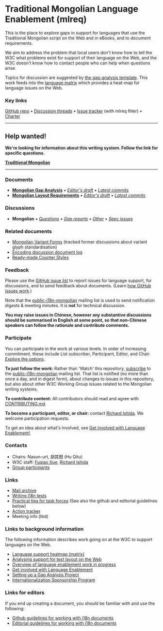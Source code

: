 # Traditional Mongolian Language Enablement (mlreq)

This is the place to explore gaps in support for languages that use the Traditional Mongolian script on the Web and in eBooks, and to document requirements.

We aim to address the problem that local users don't know how to tell the W3C what problems exist for support of their language on the Web, and the W3C doesn't know how to contact people who can help when questions arise.

Topics for discussion are suggested by [the gap-analysis template](https://www.w3.org/International/i18n-activity/templates/gap-analysis/gap-analysis_template.html). This work feeds into the [language matrix](https://www.w3.org/International/typography/gap-analysis/language-matrix.html) which provides a heat-map for language issues on the Web.


### Key links
[GitHub repo](https://github.com/w3c/mlreq) • [Discussion threads](https://github.com/w3c/mlreq/issues) • [Issue tracker](https://www.w3.org/International/i18n-activity/textlayout/?filter=mlreq) (with mlreq filter) • [Charter](https://www.w3.org/International/mlreq/charter/)


---
## Help wanted! ###
**We're looking for information about this writing system. Follow the link for specific questions.**

**[Traditional Mongolian](https://github.com/w3c/mlreq/issues?q=is%3Aissue+is%3Aopen+label%3Aquestion)**

---




### Documents
- [**Mongolian Gap Analysis**](https://www.w3.org/TR/mong-gap) • [*Editor's draft*](https://www.w3.org/International/mlreq/gap-analysis/) • [*Latest commits*](https://github.com/w3c/mlreq/commits/gh-pages/gap-analysis/index.html)
- [**Mongolian Layout Requirements**](https://www.w3.org/TR/mlreq) • [*Editor's draft*](https://www.w3.org/International/mlreq/) • [*Latest commits*](https://github.com/w3c/mlreq/commits/gh-pages/index.html)



### Discussions
- **Mongolian** • [*Questions*](https://github.com/w3c/mlreq/issues?q=is%3Aissue+is%3Aopen+label%3Aquestion)
• [*Gap reports*](https://github.com/w3c/mlreq/labels/doc%3Among)
• [*Other*](https://github.com/w3c/mlreq/issues?q=is%3Aopen+-label%3Aquestion+-label%3Agap) 
• [*Spec issues*](https://github.com/w3c/i18n-activity/issues?q=is%3Aopen+label%3Amlreq+label%3Aspec-type-issue)


### Related documents
- [Mongolian Variant Forms](https://r12a.github.io/mongolian-variants/) (tracked former discussions about variant glyph standardisation)
- [Encoding discussion document log](https://w3c.github.io/mlreq/variants/document-log.html)
- [Ready-made Counter Styles](https://www.w3.org/TR/predefined-counter-styles/)


### Feedback
Please use the [GitHub issue list](https://github.com/w3c/mlreq/issues) to report issues for language support, for discussions, and to send feedback about documents. (Learn [how GitHub issues work](https://www.w3.org/International/i18n-activity/guidelines/issues.html).)

Note that the [public-i18n-mongolian](https://lists.w3.org/Archives/Public/public-i18n-mongolian/) mailing list is used to send notification digests & meeting minutes. It is **not** for technical discussion.

**You may raise issues in Chinese, however any substantive discussions should be summarised in English at some point, so that non-Chinese speakers can follow the rationale and contribute comments.**

### Participate
You can participate in the work at various levels. In order of increasing commitment, these include List subscriber, Participant, Editor, and Chair. [Explore the options](https://www.w3.org/International/i18n-drafts/pages/languagedev_participation.html).

**To just follow the work:** Rather than 'Watch' this repository, [subscribe](mailto:public-i18n-mongolian-request@w3.org?subject=subscribe) to the [public-i18n-mongolian](https://lists.w3.org/Archives/Public/public-i18n-mongolian/) mailing list. That list is notified (no more than once a day, and in digest form), about changes to issues in this repository, but also about other W3C Working Group issues related to the Mongolian writing systems.

**To contribute content:** All contributors should read and agree with [CONTRIBUTING.md](CONTRIBUTING.md).

**To become a participant, editor, or chair:** contact [Richard Ishida](mailto:ishida@w3.org). We welcome participation requests.

To get an idea about what's involved, see  [Get involved with Language Enablement!](https://www.w3.org/International/i18n-drafts/pages/languagedev_participation). 



### Contacts

- Chairs: Nasun-urt, 胡其图 (Hu Qitu)
- W3C staff: [Fuqiao Xue](mailto:xfq@w3.org), [Richard Ishida](mailto:ishida@w3.org)
- [Group participants](https://www.w3.org/groups/tf/i18n-mlreq/participants)


### Links
- [Mail archive](https://lists.w3.org/Archives/Public/public-i18n-mongolian/)
- [Writing i18n tests](https://github.com/w3c/i18n-activity/wiki/Writing-i18n-tests)
- [Practical tips for task forces](https://www.w3.org/International/i18n-activity/guidelines/process.html) (See also the github and editorial guidelines below)
- [Action tracker](https://www.w3.org/International/groups/mongolian-layout/track/actions/open)
- Meeting info (tbd)


### Links to background information
The following information describes work going on at the W3C to support languages on the Web.
- [Language support heatmap (matrix)](https://www.w3.org/International/typography/gap-analysis/language-matrix.html)
- [Analysing support for text layout on the Web](https://www.w3.org/International/i18n-drafts/nav/languagedev)
- [Overview of language enablement work in progress](https://www.w3.org/International/i18n-drafts/nav/languagedev)
- [Get involved with Language Enablement](https://www.w3.org/International/i18n-drafts/pages/languagedev_participation)
- [Setting up a Gap Analysis Project](https://github.com/w3c/typography/wiki/Setting-up-a-Gap-Analysis-Project)
- [Internationalization Sponsorship Program](https://www.w3.org/International/sponsorship/)


### Links for editors
If you end up creating a document, you should be familiar with and use the following:

- [Github guidelines for working with i18n documents](https://www.w3.org/International/i18n-activity/guidelines/github)
- [Editorial guidelines for working with i18n documents](https://www.w3.org/International/i18n-activity/guidelines/editing)
